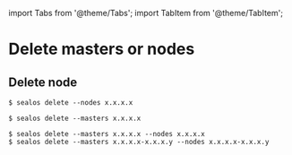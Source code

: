 import Tabs from '@theme/Tabs';
import TabItem from '@theme/TabItem';

# Delete masters or nodes

## Delete node

<Tabs groupId="imageNum">
  <TabItem value="single" label="Node" default>

```shell
$ sealos delete --nodes x.x.x.x
```

  </TabItem>

  <TabItem value="multiple" label="Master" default>

```shell
$ sealos delete --masters x.x.x.x
```

  </TabItem>

  <TabItem value="both" label="Node && Master" default>

```shell
$ sealos delete --masters x.x.x.x --nodes x.x.x.x
$ sealos delete --masters x.x.x.x-x.x.x.y --nodes x.x.x.x-x.x.x.y
```

  </TabItem>

</Tabs>
